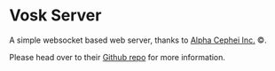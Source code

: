 # Vosk Server

A simple websocket based web server, thanks to [Alpha Cephei Inc.](https://alphacephei.com/en/#about) :copyright:.

Please head over to their [Github repo](https://github.com/alphacep/vosk-server) for more information.

